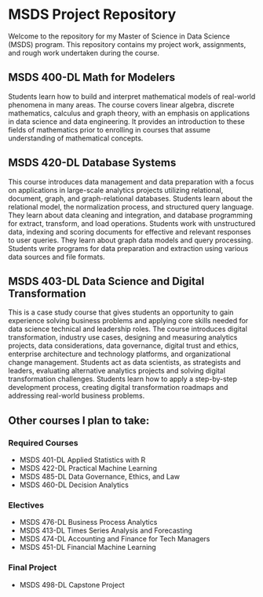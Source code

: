 # MSDS Project Repository

Welcome to the repository for my Master of Science in Data Science (MSDS) program. This repository contains my project work, assignments, and rough work undertaken during the course.

## MSDS 400-DL Math for Modelers
Students learn how to build and interpret mathematical models of real-world phenomena in many areas. The course covers linear algebra, discrete mathematics, calculus and graph theory, with an emphasis on applications in data science and data engineering. It provides an introduction to these fields of mathematics prior to enrolling in courses that assume understanding of mathematical concepts.  

## MSDS 420-DL Database Systems
This course introduces data management and data preparation with a focus on applications in large-scale analytics projects utilizing relational, document, graph, and graph-relational databases. Students learn about the relational model, the normalization process, and structured query language. They learn about data cleaning and integration, and database programming for extract, transform, and load operations. Students work with unstructured data, indexing and scoring documents for effective and relevant responses to user queries. They learn about graph data models and query processing. Students write programs for data preparation and extraction using various data sources and file formats. 

## MSDS 403-DL Data Science and Digital Transformation
This is a case study course that gives students an opportunity to gain experience solving business problems and applying core skills needed for data science technical and leadership roles. The course introduces digital transformation, industry use cases, designing and measuring analytics projects, data considerations, data governance, digital trust and ethics, enterprise architecture and technology platforms, and organizational change management. Students act as data scientists, as strategists and leaders, evaluating alternative analytics projects and solving digital transformation challenges. Students learn how to apply a step-by-step development process, creating digital transformation roadmaps and addressing real-world business problems.

## Other courses I plan to take:
### Required Courses
- MSDS 401-DL Applied Statistics with R	
- MSDS 422-DL Practical Machine Learning	
- MSDS 485-DL Data Governance, Ethics, and Law	
- MSDS 460-DL Decision Analytics	

### Electives	
- MSDS 476-DL Business Process Analytics	
- MSDS 413-DL Times Series Analysis and Forecasting	
- MSDS 474-DL Accounting and Finance for Tech Managers	
- MSDS 451-DL Financial Machine Learning	

### Final Project	
- MSDS 498-DL Capstone Project

